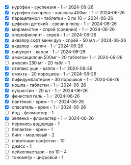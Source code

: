 - [x] нурофен - суспензия - 1 ✅ 2024-06-26
- [x] нурофен экспресс - капсулы 400мг - 1 ✅ 2024-06-26
- [x] парацетамол - таблетки - 2 по 10 ✅ 2024-06-26
- [x] цефекон детский - свечи в попу - 1 ✅ 2024-06-26
- [x] мирамистин - спрей (средний) - 1 ✅ 2024-06-26
- [x] хлорофиллипт - спрей - 1 ✅ 2024-06-26
- [x] аквалор софт мини дуо - спрей - 50 мл ✅ 2024-06-26
- [x] аквалор - капли - 1 ✅ 2024-06-26
- [x] синупрет - капли - 1 ✅ 2024-06-26
- [x] амоксициллин 500мг - 20 таблеток- 1 ✅ 2024-06-26
- [ ] амосин 250 мг - 20 табл - 1
- [x] отипакс уши - капли - 1 ✅ 2024-06-26
- [x] смекта - 20 порошков - 1 ✅ 2024-06-26
- [x] бифидумбактерин - 30 порошков - 1 ✅ 2024-06-26
- [x] ношпа - таблетки - 1 ✅ 2024-06-26
- [x] супрастин - 20 шт - 1 ✅ 2024-06-26
- [x] фенистил гель - 1 ✅ 2024-06-26
- [x] пантенол - крем - 1 ✅ 2024-06-26
- [x] спасатель - крем - 1 ✅ 2024-06-26
- [ ] йод - фломастер - 1
- [x] зеленка - фломастер - 1 ✅ 2024-06-26
- [ ] перекись водорода - 1
- [ ] бепантен - крем - 1
- [ ] бинт - марлевый - 2
- [ ] спиртоаые салфетки - 10
- [ ] джесс - 1
- [ ] лейкопластыри - по 10 - 4
- [ ] тонометр - цифровой - 1
